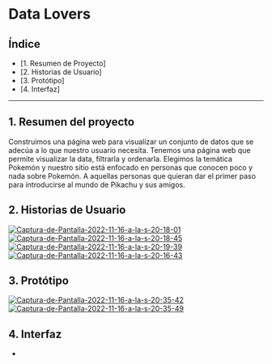 # Data Lovers


## Índice

* [1. Resumen de Proyecto]
* [2. Historias de Usuario]
* [3. Protótipo]
* [4. Interfaz]

***
## 1. Resumen del proyecto
Construimos una página web para visualizar un conjunto de datos que se adecúa a lo que nuestro usuario necesita.
Tenemos una página web que permite visualizar la data, filtrarla y ordenarla. 
Elegimos la temática Pokemón y nuestro sitio está enfocado en personas que conocen poco y nada sobre Pokemón. A aquellas personas que quieran dar el primer paso para introducirse al mundo de Pikachu y sus amigos.

## 2. Historias de Usuario
<a href="https://ibb.co/xqkngV9"><img src="https://i.ibb.co/yF9zkLv/Captura-de-Pantalla-2022-11-16-a-la-s-20-18-01.png" alt="Captura-de-Pantalla-2022-11-16-a-la-s-20-18-01" border="0"></a>
<a href="https://ibb.co/hH70Q9z"><img src="https://i.ibb.co/4Mmkvtr/Captura-de-Pantalla-2022-11-16-a-la-s-20-18-45.png" alt="Captura-de-Pantalla-2022-11-16-a-la-s-20-18-45" border="0"></a>
<a href="https://ibb.co/Sn7pF5y"><img src="https://i.ibb.co/cFXd4k3/Captura-de-Pantalla-2022-11-16-a-la-s-20-19-39.png" alt="Captura-de-Pantalla-2022-11-16-a-la-s-20-19-39" border="0"></a>
<a href="https://ibb.co/mhjQxDt"><img src="https://i.ibb.co/6DM6dnb/Captura-de-Pantalla-2022-11-16-a-la-s-20-16-43.png" alt="Captura-de-Pantalla-2022-11-16-a-la-s-20-16-43" border="0"></a>


## 3. Protótipo
<a href="https://ibb.co/FYVNMz5"><img src="https://i.ibb.co/Wztqwfk/Captura-de-Pantalla-2022-11-16-a-la-s-20-35-42.png" alt="Captura-de-Pantalla-2022-11-16-a-la-s-20-35-42" border="0"></a>
<a href="https://ibb.co/dkNpggP"><img src="https://i.ibb.co/ssT1HHK/Captura-de-Pantalla-2022-11-16-a-la-s-20-35-49.png" alt="Captura-de-Pantalla-2022-11-16-a-la-s-20-35-49" border="0"></a>

## 4. Interfaz



*
